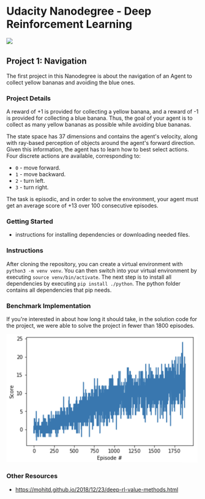 # Udacity Nanodegree - Deep Reinforcement Learning

<img src="img/banana.gif" width="650">

## Project 1: Navigation

The first project in this Nanodegree is about the navigation of an Agent to collect yellow bananas and avoiding the blue ones.


### Project Details

A reward of +1 is provided for collecting a yellow banana, and a reward of -1 is provided for collecting a blue banana. Thus, the goal of your agent is to collect as many yellow bananas as possible while avoiding blue bananas.

The state space has 37 dimensions and contains the agent's velocity, along with ray-based perception of objects around the agent's forward direction. Given this information, the agent has to learn how to best select actions. Four discrete actions are available, corresponding to:

- `0` - move forward.
- `1` - move backward.
- `2` - turn left.
- `3` - turn right.

The task is episodic, and in order to solve the environment, your agent must get an average score of +13 over 100 consecutive episodes.



### Getting Started

- instructions for installing dependencies or downloading needed files.




### Instructions

After cloning the repository, you can create a virtual environment with ```python3 -m venv venv```. You can then switch into your virtual environment by executing ```source venv/bin/activate```.
The next step is to install all dependencies by executing ```pip install ./python```. The python folder contains all dependencies that pip needs. 

### Benchmark Implementation

If you're interested in about how long it should take, in the solution code for the project, we were able to solve the project in fewer than 1800 episodes.

<img src="img/benchmark_plot.png" width="500">



### Other Resources

- https://mohitd.github.io/2018/12/23/deep-rl-value-methods.html